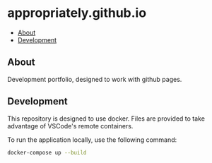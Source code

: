# appropriately.github.io <!-- omit in TOC -->

- [About](#about)
- [Development](#development)

## About

Development portfolio, designed to work with github pages.

## Development

This repository is designed to use docker. Files are provided to take advantage of VSCode's remote containers.

To run the application locally, use the following command:

```bash
docker-compose up --build
```
